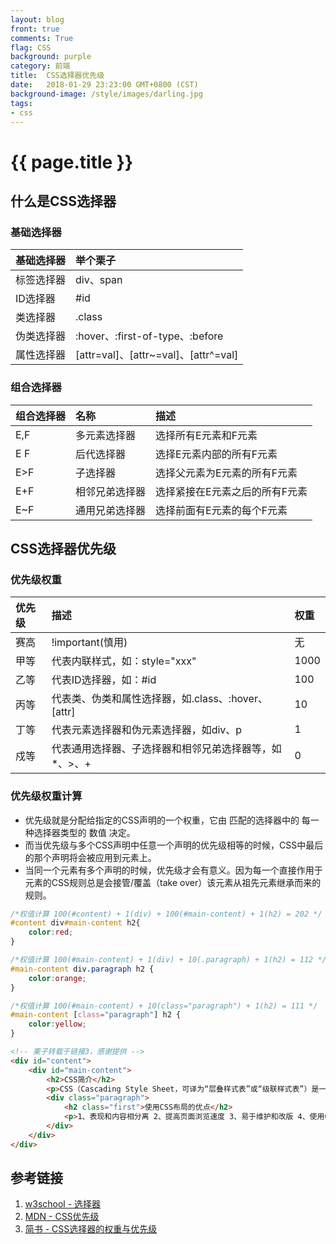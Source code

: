 ```yaml
---
layout: blog
front: true
comments: True
flag: CSS
background: purple
category: 前端
title:  CSS选择器优先级
date:   2018-01-29 23:23:00 GMT+0800 (CST)
background-image: /style/images/darling.jpg
tags:
- css
---
```

# {{ page.title }}

## 什么是CSS选择器

### 基础选择器

| 基础选择器 | 举个栗子 |
|:-------------|:------------------|
| 标签选择器 | div、span |
| ID选择器 | #id |
| 类选择器 | .class |
| 伪类选择器 | :hover、:first-of-type、:before |
| 属性选择器 | [attr=val]、[attr~=val]、[attr^=val] |

### 组合选择器

| 组合选择器 | 名称 | 描述 |
|:-------------|:------------------|:------------------|
| E,F | 多元素选择器 | 选择所有E元素和F元素 |
| E F | 后代选择器 | 选择E元素内部的所有F元素 |
| E>F | 子选择器 | 选择父元素为E元素的所有F元素 |
| E+F | 相邻兄弟选择器 | 选择紧接在E元素之后的所有F元素 |
| E~F | 通用兄弟选择器 | 选择前面有E元素的每个F元素 |

## CSS选择器优先级

### 优先级权重

| 优先级 | 描述 | 权重 |
|:-------------|:------------------|:------------------|
| 赛高 | !important(慎用) | 无 |
| 甲等 | 代表内联样式，如：style="xxx" | 1000 |
| 乙等 | 代表ID选择器，如：#id | 100 |
| 丙等 | 代表类、伪类和属性选择器，如.class、:hover、[attr] | 10 |
| 丁等 | 代表元素选择器和伪元素选择器，如div、p | 1 |
| 戍等 | 代表通用选择器、子选择器和相邻兄弟选择器等，如*、>、+ | 0 |

### 优先级权重计算

* 优先级就是分配给指定的CSS声明的一个权重，它由 匹配的选择器中的 每一种选择器类型的 数值 决定。
* 而当优先级与多个CSS声明中任意一个声明的优先级相等的时候，CSS中最后的那个声明将会被应用到元素上。
* 当同一个元素有多个声明的时候，优先级才会有意义。因为每一个直接作用于元素的CSS规则总是会接管/覆盖（take over）该元素从祖先元素继承而来的规则。

```CSS
/*权值计算 100(#content) + 1(div) + 100(#main-content) + 1(h2) = 202 */
#content div#main-content h2{
    color:red;
}
```

```CSS
/*权值计算 100(#main-content) + 1(div) + 10(.paragraph) + 1(h2) = 112 */
#main-content div.paragraph h2 {
    color:orange;
}
```

```CSS
/*权值计算 100(#main-content) + 10(class="paragraph") + 1(h2) = 111 */
#main-content [class="paragraph"] h2 {
    color:yellow;
}
```

```HTML
<!-- 栗子转载于链接3，感谢提供 -->
<div id="content">
    <div id="main-content">
        <h2>CSS简介</h2>
        <p>CSS（Cascading Style Sheet，可译为“层叠样式表”或“级联样式表”）是一组格式设置规则，用于控制Web页面的外观。</p>
        <div class="paragraph">
            <h2 class="first">使用CSS布局的优点</h2>
            <p>1、表现和内容相分离 2、提高页面浏览速度 3、易于维护和改版 4、使用CSS布局更符合现在的W3C标准.</p>
        </div>
    </div>
</div>
```

## 参考链接

1. [w3school - 选择器](http://www.w3school.com.cn/cssref/css_selectors.ASP)
1. [MDN - CSS优先级](https://developer.mozilla.org/zh-CN/docs/Web/CSS/Specificity)
1. [简书 - CSS选择器的权重与优先级](https://www.jianshu.com/p/f31d03f6ebe3)
